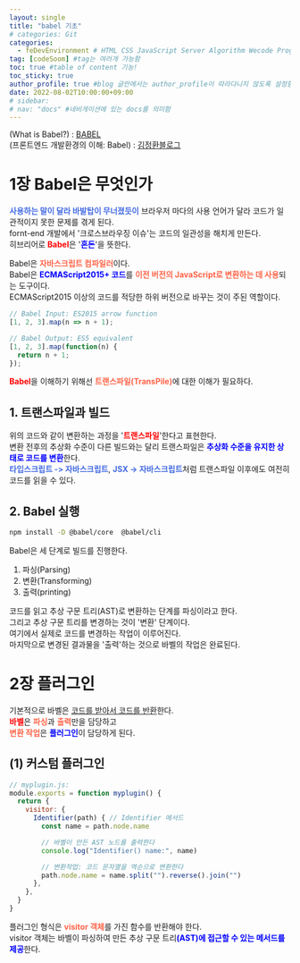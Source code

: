 ```yaml
---
layout: single
title: "babel 기초"
# categories: Git
categories:
  - feDevEnvironment # HTML CSS JavaScript Server Algorithm Wecode Programmers CS Github Blog
tag: [codeSoom] #tag는 여러개 가능함
toc: true #table of content 기능!
toc_sticky: true
author_profile: true #blog 글안에서는 author_profile이 따라다니지 않도록 설정함
date: 2022-08-02T10:00:00+09:00
# sidebar:
# nav: "docs" #네비게이션에 있는 docs를 의미함
---
```

(What is Babel?) : [BABEL](https://babeljs.io/docs/en/)  
(프론트엔드 개발환경의 이해: Babel) : [김정환블로그](https://jeonghwan-kim.github.io/series/2019/12/22/frontend-dev-env-babel.html)  

# 1장 Babel은 무엇인가
<span class="royalblue">사용하는 말이 달라 바발탑이 무너졌듯이</span> 브라우저 마다의 사용 언어가 달라 코드가 일관적이지 못한 문제를 겪게 된다.  
fornt-end 개발에서 '크로스브라우징 이슈'는 코드의 일관성을 해치게 만든다.  
히브리어로 <span class="red">Babel</span>은 '<span class="blue">혼돈</span>'을 뜻한다.  

Babel은 <span class="tomato">자바스크립트 컴파일러</span>이다.  
Babel은 <span class="blue">ECMAScript2015+ 코드</span>를 <span class="tomato">이전 버전의 JavaScript로 변환하는 데 사용</span>되는 도구이다.  
ECMAScript2015 이상의 코드를 적당한 하위 버전으로 바꾸는 것이 주된 역할이다.  

```js
// Babel Input: ES2015 arrow function
[1, 2, 3].map(n => n + 1);

// Babel Output: ES5 equivalent
[1, 2, 3].map(function(n) {
  return n + 1;
});
```

<span class="red">Babel</span>을 이해하기 위해선 <span class="tomato">트랜스파일(TransPile)</span>에 대한 이해가 필요하다.  

## 1. 트랜스파일과 빌드
위의 코드와 같이 변환하는 과정을 '<span class="red">트랜스파일</span>'한다고 표현한다.  
변환 전후의 추상화 수준이 다른 빌드와는 달리 트랜스파일은 <span class="blue">추상화 수준을 유지한 상태로 코드를 변환</span>한다.  
<span class="royalblue">타입스크립트 -> 자바스크립트</span>, <span class="royalblue">JSX -> 자바스크립트</span>처럼 트랜스파일 이후에도 여전히 코드를 읽을 수 있다.  

## 2. Babel 실행
```bash
npm install -D @babel/core  @babel/cli
```

Babel은 세 단계로 빌드를 진행한다.  
1. 파싱(Parsing)
2. 변환(Transforming)
3. 출력(printing)

코드를 읽고 추상 구문 트리(AST)로 변환하는 단계를 파싱이라고 한다.  
그리고 추상 구문 트리를 변경하는 것이 '변환' 단계이다.  
여기에서 실제로 코드를 변경하는 작업이 이루어진다.  
마지막으로 변경된 결과물을 '출력'하는 것으로 바벨의 작업은 완료된다.  

# 2장 플러그인
기본적으로 바벨은 <u>코드를 받아서 코드를 반환</u>한다.  
<span class='red'>바벨</span>은 <span class="tomato">파싱</span>과 <span class="tomato">출력</span>만을 담당하고  
<span class="tomato">변환 작업</span>은 <span class="blue">플러그인</span>이 담당하게 된다.  

## (1) 커스텀 플러그인
```js
// myplugin.js:
module.exports = function myplugin() {
  return {
    visitor: {
      Identifier(path) { // Identifier 메서드
        const name = path.node.name

        // 바벨이 만든 AST 노드를 출력한다
        console.log("Identifier() name:", name)

        // 변환작업: 코드 문자열을 역순으로 변환한다
        path.node.name = name.split("").reverse().join("")
      },
    },
  }
}
```

플러그인 형식은 <span class="tomato">visitor 객체</span>를 가진 함수를 반환해야 한다.  
visitor 객체는 바벨이 파싱하여 만든 추상 구문 트리<span class="blue">(AST)에 접근할 수 있는 메서드를 제공</span>한다.  


<style>
.red {
  color: red;
  font-weight: bold;
}

.tomato {
  color: tomato;
  font-weight: bold;
}

.blue {
  color: blue;
  font-weight: bold;
}

.royalblue {
  color: royalblue;
  font-weight: bold;
}

.forestgreen {
  color: foresgreen;
  font-weight: bold;
}

.darkorange {
  color: darkorange;
  font-weight: bold;
}
</style>

<!-- ### 2. Link 넣기

```

유형 1: (설명어를 입력) : [gunhee's coding blog](https://gunhee-jeong.github.io/)
유형 2: (URL 자동연결) : <https://gunhee-jeong.github.io/>
유형 3: (동일 파일 내 '문단으로 이동') : [1. Header로 이동](###-1-header)

```

유형 1: (설명어를 입력) : [gunhee's coding blog](https://gunhee-jeong.github.io/)
유형 2: (URL 자동연결) : <https://gunhee-jeong.github.io/>
유형 3: (동일 파일 내 '문단으로 이동') : [1. Header로 이동](#1-header)
유형 3의 방법

1. 특수문자를 제거
2. 스페이스는 -로 바꾸고
3. 대문자는 소문자로!
   그래서 ### 1. Header -> #1-header

## Link: [google][https://www.google.com/]

### 3. 수평선

```

---

```

---

### 4. 라인 바꾸기

```

스페이스바를 2번 눌러주면 다음칸으로
이동할 수 있어요!

```

---

스페이스바를 2번 눌러주면
다음칸으로 이동할 수 있어요!

### 5. list 만들기

```

1. 1번
2. 2번
3. 3번

- 순서없는 list
  - 순서없는 list
    - 순서없는 list

```

1. 1번
2. 2번
3. 3번

- 순서없는 list
  - 순서없는 list
    - 순서없는 list

---

### 6. font 관련

```

**진하게** -> 볼드
_기울여서_ -> 이탤릭체
~~취소선~~ -> 취소선

<ul>밑줄넣기</ul> -> 밑줄
<span style="color:red">빨간 글씨</span> -> 글자색
이것이 `인라인` 입니다 -> 인라인 코드
```

**진하게** -> 볼드
_기울여서_ -> 이탤릭체
~~취소선~~ -> 취소선
<u>밑줄넣기</u> -> 밑줄
<span style="color:red">빨간 글씨</span>
이것이 `인라인` 입니다 -> 인라인 코드

---

### 7. 인용구문

```
> coding
>
> > JavaScript
> >
> > > 내가 프짱!
```

> coding
>
> > JavaScript
> >
> > > 내가 프짱!

---

### 8. 이미지 삽입

```
유형1: ('사이즈를 조절' -> HTML 태그 사용) : <img src="https://gunhee-jeong.github.io/assets/images/blogLogo.png" width="300" height="200">
유형2: (이미지 삽입 후 -> 링크 걸기)
[![이미지](https://gunhee-jeong.github.io/assets/images/blogLogo/blogLogo.png)](https://gunhee-jeong.github.io/)
```

유형1: ('사이즈를 조절' -> HTML 태그 사용) : <img src="https://gunhee-jeong.github.io/assets/images/blogLogo.png" width="300" height="200">
유형2: (이미지 삽입 후 -> 링크 걸기)
[![이미지](https://gunhee-jeong.github.io/assets/images/blogLogo.png)](https://gunhee-jeong.github.io/)

### 9. 표 만들기

```
||국어|영어|
| :--- | ---: | :--: |
|건희 | 100점 | 100점
|철수 | 100점 | 100점
```

|      |  국어 | 영어  |
| :--- | ----: | :---: |
| 건희 | 100점 | 100점 |
| 철수 | 100점 | 100점 |

> - header를 넣고 싶은 경우 ---을 사용하고 :을 이용하여 정렬에 사용함!

### 10. 토글 만들기

```
<details>
<summary>여기를 누르세요</summary>
<div markdown="1">
숨겨진 내용
</div>
</details>
```

<details>
<summary>여기를 누르세요</summary>
<div markdown="1">
숨겨진 내용
</div>
</details> -->
